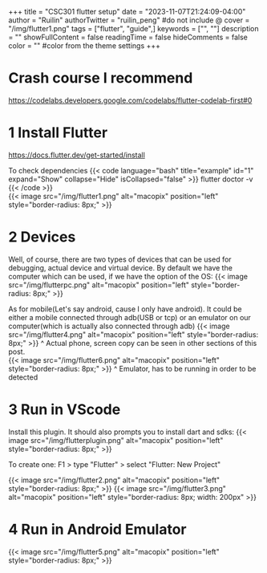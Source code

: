 +++
title = "CSC301 flutter setup"
date = "2023-11-07T21:24:09-04:00"
author = "Ruilin"
authorTwitter = "ruilin_peng" #do not include @
cover = "/img/flutter1.png"
tags = ["flutter", "guide",]
keywords = ["", ""]
description = ""
showFullContent = false
readingTime = false
hideComments = false
color = "" #color from the theme settings
+++

# Crash course I recommend

https://codelabs.developers.google.com/codelabs/flutter-codelab-first#0

# 1 Install Flutter

https://docs.flutter.dev/get-started/install


To check dependencies
{{< code language="bash" title="example" id="1" expand="Show" collapse="Hide" isCollapsed="false" >}}
flutter doctor -v
{{< /code >}}  
{{< image src="/img/flutter1.png" alt="macopix" position="left" style="border-radius: 8px;" >}}

# 2 Devices

Well, of course, there are two types of devices that can be used for debugging, actual device and virtual device. By default we have the computer which can be used, if we have the option of the OS:
{{< image src="/img/flutterpc.png" alt="macopix" position="left" style="border-radius: 8px;" >}}   
  
  
As for mobile(Let's say android, cause I only have android). It could be either a mobile connected through adb(USB or tcp) or an emulator on our computer(which is actually also connected through adb)
{{< image src="/img/flutter4.png" alt="macopix" position="left" style="border-radius: 8px;" >}}
^ Actual phone, screen copy can be seen in other sections of this post.  
{{< image src="/img/flutter6.png" alt="macopix" position="left" style="border-radius: 8px;" >}}
^ Emulator, has to be running in order to be detected


# 3 Run in VScode
Install this plugin. It should also prompts you to install dart and sdks:
{{< image src="/img/flutterplugin.png" alt="macopix" position="left" style="border-radius: 8px;" >}} 

To create one:
F1 > type "Flutter" > select "Flutter: New Project"

{{< image src="/img/flutter2.png" alt="macopix" position="left" style="border-radius: 8px;" >}} 
{{< image src="/img/flutter3.png" alt="macopix" position="left" style="border-radius: 8px; width: 200px" >}} 

# 4 Run in Android Emulator
{{< image src="/img/flutter5.png" alt="macopix" position="left" style="border-radius: 8px;" >}} 


